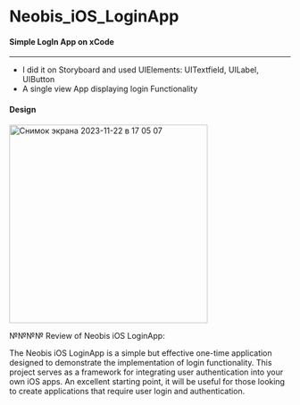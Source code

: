 # Neobis_iOS_LoginApp

#### Simple LogIn App on xCode
____
* I did it on Storyboard and used UIElements: UITextfield, UILabel, UIButton
* A single view App displaying login Functionality

#### Design 

<img width="355" alt="Снимок экрана 2023-11-22 в 17 05 07" src="https://github.com/ayamaoki/Login-Page/assets/121345516/d0655d2f-5572-4279-99d8-7c82aff7cf0f">

№№№№ Review of Neobis iOS LoginApp:

The Neobis iOS LoginApp is a simple but effective one-time application designed to demonstrate the implementation of login functionality. This project serves as a framework for integrating user authentication into your own iOS apps. An excellent starting point, it will be useful for those looking to create applications that require user login and authentication.
